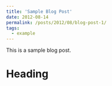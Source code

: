 ```yaml
---
title: 'Sample Blog Post'
date: 2012-08-14
permalink: /posts/2012/08/blog-post-1/
tags:
  - example
---
```


This is a sample blog post. 

Heading
======
